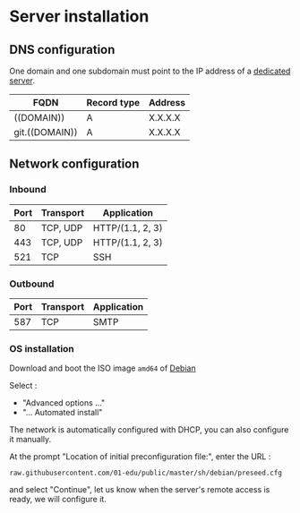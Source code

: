 # Server installation

## DNS configuration

One domain and one subdomain must point to the IP address of a [dedicated server](server-requirements.md).

| FQDN           | Record type | Address |
| -------------- | ----------- | ------- |
| ((DOMAIN))     | A           | X.X.X.X |
| git.((DOMAIN)) | A           | X.X.X.X |

## Network configuration

### Inbound

| Port | Transport | Application      |
| ---- | --------- | ---------------- |
| 80   | TCP, UDP  | HTTP/(1.1, 2, 3) |
| 443  | TCP, UDP  | HTTP/(1.1, 2, 3) |
| 521  | TCP       | SSH              |

### Outbound

| Port | Transport | Application |
| ---- | --------- | ----------- |
| 587  | TCP       | SMTP        |

### OS installation

Download and boot the ISO image `amd64` of [Debian](https://www.debian.org/distrib/netinst)

Select :

- "Advanced options ..."
- "... Automated install"

The network is automatically configured with DHCP, you can also configure it manually.

At the prompt "Location of initial preconfiguration file:", enter the URL :

```
raw.githubusercontent.com/01-edu/public/master/sh/debian/preseed.cfg
```

and select "Continue", let us know when the server's remote access is ready, we will configure it.
